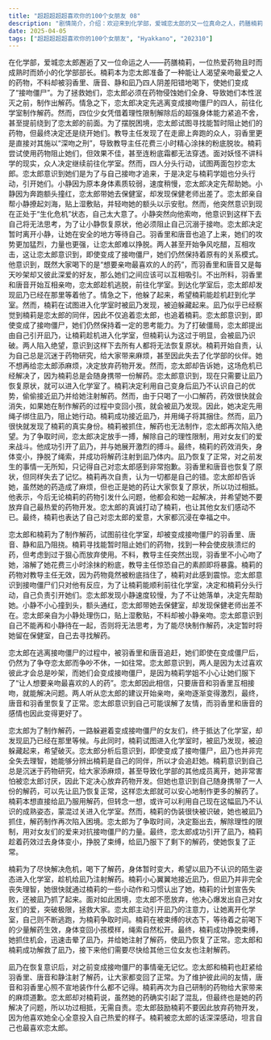 ```yaml
---
title: "超超超超超喜欢你的100个女朋友 08"
description: "剧情简介，介绍：欢迎来到化学部，爱城恋太郎的又一位真命之人，药膳楠莉，热爱药物的化学部部长。剧情简介，危机：楠莉为恋太郎准备的「让人想要亲吻最喜欢的人的药」，却阴错阳差地由羽香里、唐音、静和凪乃 4 人喝下，化身成了「接吻僵尸」。剧情简介，时限：如果不在药物侵蚀全身前让她们喝下解药的话，她们4个人一辈子都会是这样，本性湮灭。剧情简介，目标：恋太郎需要尽快赶到化学室制作解药，拯救他的女友们。逃离接吻僵尸，寻找解药：恋太郎和楠莉试图前往化学室，但被接吻僵尸们阻挠。楠莉寻找可以暂时阻止她们的药物。逃离接吻僵尸，教导主任：教导主任出现，羽香里不小心吻了教导主任，溶解了她的粉底，楠莉震惊于自己的药物竟然被粉底挡住。逃离接吻僵尸，分头行动：恋太郎意识到接吻僵尸们只对他有反应，于是决定和楠莉分头行动，自己引开她们。逃离接吻僵尸，解救小静：恋太郎发现小静速度较慢，决定先帮助她。小静撞到头，恋太郎带她去保健室，发现保健老师不在，亲自为她处理伤口，却不小心被小静亲吻。逃离接吻僵尸，摆脱小静：恋太郎意识到自己不能再和小静待在一起，否则无法思考，于是决定暂时将她留在保健室，自己去寻找解药。友情的力量，唐音和羽香里：恋太郎被唐音和羽香里追赶，她们因为争夺恋太郎而吵架，但即使变成接吻僵尸也依然如故。恋太郎意识到她们之间深厚的友情。友情的力量，友情的力量：恋太郎意识到，唐音和羽香里是因为太喜欢彼此才会争吵，而她们喝下的药是“让人想要亲吻最喜欢的人的药”，于是他相信她们可以互相接吻来解决问题。友情的力量，两人和好：唐音和羽香里开始互相亲吻，接吻变得越来越激烈，最终两人恢复了正常。化学室的危机，到达化学室：恋太郎终于到达化学室，却发现凪乃已经在那里等着他。化学室的危机，楠莉被抓：楠莉试图进入化学室时被凪乃发现，被迫躲藏起来。化学室的危机，分析：恋太郎分析，凪乃并非完全失去理智，她知道楠莉是自己的同伴，所以才会追赶她。化学室的危机，楠莉的决心：楠莉意识到自己总是因为沉迷药物研究而给大家添麻烦，决定放弃药物开发，但她不希望被恋太郎讨厌。化学室的危机，楠莉的计划：楠莉意识到自己随身携带了一人份的解药，可以先让凪乃恢复正常，这样恋太郎就可以去制作更多的解药了。解救凪乃，楠莉的伪装：楠莉喝下解药，身体变大，试图用自己现在的陌生外貌接近凪乃，给她注射解药。解救凪乃，身份暴露：楠莉的计划失败，凪乃认出了她。解救凪乃，恋太郎的决心：楠莉被抓，恋太郎决定拼尽全力，用自己对女友们的爱来冲破限制。解救凪乃，最终解救：恋太郎引开凪乃，楠莉趁机挣脱束缚，将凪乃击晕并注射了解药，使她恢复了正常。恢复如初，众人恢复：凪乃醒来后，对之前发生的事情一无所知。恋太郎和楠莉给其他三人也注射了解药，大家都恢复了正常。恢复如初，唐音和羽香里：唐音和羽香里也假装自己什么都不记得了，维护着彼此的友情。恢复如初，楠莉的道歉：楠莉再次为自己的行为道歉，恋太郎表示，虽然她的药给大家带来了麻烦，但最终也是她的药解决了问题，所以功过相抵。恢复如初，恋太郎的告白：恋太郎鼓励楠莉不要放弃药物开发，因为他喜欢她一心一意忠于自己的热爱的样子，楠莉非常感动，表示自己也最喜欢恋太郎。"
date: 2025-04-05
tags: ["超超超超超喜欢你的100个女朋友", "Hyakkano", "202310"]
---
```


在化学部，爱城恋太郎邂逅了又一位命运之人——药膳楠莉，一位热爱药物且时而成熟时而娇小的化学部部长。楠莉本为恋太郎准备了一种能让人渴望亲吻最爱之人的药物，不料却被羽香里、唐音、静和凪乃四人阴差阳错地喝下，使她们变成了“接吻僵尸”。为了拯救她们，恋太郎必须在药物侵蚀她们全身、导致她们本性泯灭之前，制作出解药。情急之下，恋太郎决定先逃离变成接吻僵尸的四人，前往化学室制作解药。然而，四位少女凭借着理性限制解除后的超强身体能力紧追不舍，甚至提前绕到了恋太郎的前面。为了摆脱困境，恋太郎试图寻找能暂时阻止她们的药物，但最终决定还是绕开她们。教导主任发现了在走廊上奔跑的众人，羽香里更是直接对其施以“深吻之刑”，导致教导主任花费三小时精心涂抹的粉底脱妆。楠莉尝试使用药物阻止她们，但效果不佳，甚至连粉底霜都无法穿透。面对妖怪不讲科学的现实，众人决定继续前往化学室。然而，四人分头行动，试图两面包抄恋太郎。恋太郎意识到她们是为了与自己接吻才追来，于是决定与楠莉学姐也分头行动，引开她们。小静因为原本身体素质较弱，速度稍慢，恋太郎决定先帮助她。小静因为奔跑额头撞红，恋太郎带她去保健室，却发现保健老师出差了。恋太郎亲自帮小静撩起刘海，贴上湿敷贴，并轻吻她的额头以示安慰。然而，他突然意识到现在正处于“生化危机”状态，自己太大意了。小静突然向他索吻，他意识到这样下去自己将无法思考，为了让小静恢复原状，他必须阻止自己沉溺于接吻。恋太郎决定暂时离开小静，让她在安全的地方等待自己。羽香里和唐音也追了上来，她们的攻势更加猛烈，力量也更强，让恋太郎难以挣脱。两人甚至开始争风吃醋，互相攻击，这让恋太郎意识到，即使变成了接吻僵尸，她们仍然保持着原有的关系模式。他意识到，既然大家喝下的是“想要亲吻最喜欢的人的药”，而羽香里和唐音又是每天吵架却又彼此深爱的好友，那么她们之间应该可以互相吸引。不出所料，羽香里和唐音开始互相亲吻，恋太郎趁机逃脱，前往化学室。到达化学室后，恋太郎却发现凪乃已经在那里等着他了。情急之下，他躲了起来，希望楠莉能趁机赶到化学室。然而，楠莉在试图进入化学室时被凪乃发现，被迫躲藏起来。凪乃似乎已经察觉到楠莉是恋太郎的同伴，因此不仅追着恋太郎，也追着楠莉。恋太郎意识到，即使变成了接吻僵尸，她们仍然保持着一定的思考能力。为了打破僵局，恋太郎提出由自己引开凪乃，让楠莉趁机进入化学室，但楠莉认为这过于明显，会被凪乃识破。两人陷入绝望，意识到这样下去所有人都将无法恢复原状。楠莉开始自责，认为自己总是沉迷于药物研究，给大家带来麻烦，甚至因此失去了化学部的伙伴。她不想再给恋太郎添麻烦，决定放弃药物开发。然而，恋太郎却告诉她，这场危机已经解决了，因为楠莉总是会随身携带一份解药。恋太郎意识到，现在只需要让凪乃恢复原状，就可以进入化学室了。楠莉决定利用自己变身后凪乃不认识自己的优势，偷偷接近凪乃并给她注射解药。然而，由于只喝了一小口解药，药效很快就会消失，如果她在制作解药的过程中变回小孩，就会被凪乃发现。因此，她决定先用绳子绑住凪乃，阻止她行动。楠莉成功接近凪乃，并用绳子将其捆住。然而，凪乃很快就发现了楠莉的真实身份。楠莉被抓住，解药也无法制作，恋太郎再次陷入绝望。为了争取时间，恋太郎决定放手一搏，解除自己的理性限制，用对女友们的爱来战斗。他成功引开了凪乃，并与她展开激烈的搏斗。最终，楠莉的药效消失，身体变小，挣脱了绳索，并成功将解药注射到凪乃体内。凪乃恢复了正常，对之前发生的事情一无所知，只记得自己对恋太郎感到非常抱歉。羽香里和唐音也恢复了原状，但同样失去了记忆。楠莉再次自责，认为一切都是自己的错。恋太郎却告诉她，虽然她的药造成了麻烦，但也正是她的药让大家恢复了原状，所以功过相抵。他表示，今后无论楠莉的药物引发什么问题，他都会和她一起解决，并希望她不要放弃自己最热爱的药物开发。恋太郎的真诚打动了楠莉，也让其他女友们感动不已。最终，楠莉也表达了自己对恋太郎的爱意，大家都沉浸在幸福之中。

恋太郎和楠莉为了制作解药，试图前往化学室，却被变成接吻僵尸的羽香里、唐音、静和凪乃阻挠。楠莉寻找能暂时阻止她们的药物，找到一种会使皮肤溃烂的药，但考虑到过于狠心而放弃使用。不料，教导主任突然出现，羽香里不小心吻了她，溶解了她花费三小时涂抹的粉底，教导主任惊恐自己的素颜即将暴露。楠莉的药物对教导主任无效，因为药物竟然被粉底挡住了，楠莉对此感到震惊。恋太郎意识到接吻僵尸们只对他有反应，为了让楠莉能顺利前往化学室，决定和楠莉分头行动，自己负责引开她们。恋太郎发现小静速度较慢，为了不让她落单，决定先帮助她。小静不小心撞到头，额头通红，恋太郎带她去保健室，却发现保健老师出差不在。恋太郎亲自为小静处理伤口，贴上湿敷贴，不料却被小静亲吻。恋太郎意识到自己不能再和小静待在一起，否则将无法思考，为了能尽快制作解药，决定暂时将她留在保健室，自己去寻找解药。

恋太郎在逃离接吻僵尸的过程中，被羽香里和唐音追赶，她们即使在变成僵尸后，仍然为了争夺恋太郎而争吵不休，一如往常。恋太郎意识到，两人是因为太过喜欢彼此才会总是吵架，而她们会变成接吻僵尸，是因为楠莉学姐不小心让她们服下了“让人想要亲吻最喜欢的人的药”。恋太郎因此相信，只要唐音和羽香里互相接吻，就能解决问题。两人听从恋太郎的建议开始亲吻，亲吻逐渐变得激烈，最终，唐音和羽香里恢复了正常。恋太郎意识到自己可能误解了友情，而羽香里和唐音的感情也因此变得更好了。

恋太郎为了制作解药，一路躲避着变成接吻僵尸的女友们，终于抵达了化学室，却发现凪乃已经在那里等候。与此同时，楠莉试图进入化学室时，被凪乃发现，被迫躲藏起来，希望破灭。恋太郎分析后意识到，即使变成了接吻僵尸，凪乃也并非完全失去理智，她能够分辨出楠莉是自己的同伴，所以才会追赶她。楠莉意识到自己总是沉迷于药物研究，给大家添麻烦，甚至导致化学部的其他成员离开，她非常害怕被恋太郎讨厌，因此下定决心放弃药物开发。但她也意识到自己随身携带了一人份的解药，可以先让凪乃恢复正常，这样恋太郎就可以安心地制作更多的解药了。楠莉本想直接给凪乃服用解药，但转念一想，或许可以利用自己现在这幅凪乃不认识的成熟姿态，蒙混过关进入化学室。然而，楠莉的伪装很快被识破，她也被凪乃抓住，解药制作再次陷入困境。恋太郎为了争取时间，决定豁出去，解除理性的限制，用对女友们的爱来对抗接吻僵尸的力量。最终，恋太郎成功引开了凪乃，楠莉趁着药效过去身体变小，挣脱了束缚，给凪乃服下了剩下的解药，使她恢复了正常。

楠莉为了尽快解决危机，喝下了解药，身体暂时变大，希望以凪乃不认识的陌生姿态进入化学室，趁机给凪乃注射解药。楠莉小心翼翼地接近凪乃，但凪乃并非完全丧失理智，她很快就通过楠莉的一些小动作和习惯认出了她，楠莉的计划宣告失败，还被凪乃抓了起来。面对如此困境，恋太郎不愿放弃，他决心爆发出自己对女友们的爱，突破极限，拯救大家。恋太郎主动引开凪乃的注意力，让她离开化学室，自己则不断逃跑，为楠莉争取时间。楠莉在被束缚的状态下，等待着之前喝下的少量解药生效，身体变回小孩模样，绳索自然松开。最终，楠莉成功挣脱束缚，她抓住机会，迅速击晕了凪乃，并给她注射了解药，使凪乃恢复了正常。恋太郎和楠莉成功解救了凪乃，接下来他们需要尽快给其他三位女友也注射解药。

凪乃在恢复意识后，对之前变成接吻僵尸的事情毫无记忆。恋太郎和楠莉也赶紧给羽香里、唐音和静注射了解药，让大家都变回了正常。为了维护彼此间的友情，唐音和羽香里心照不宣地装作什么都不记得。楠莉再次为自己研制的药物给大家带来的麻烦道歉。恋太郎却对楠莉说，虽然她的药确实引起了混乱，但最终也是她的药解决了问题，所以功过相抵，无需自责。恋太郎鼓励楠莉不要因此放弃药物开发，因为他喜欢她全心全意投入自己热爱的样子。楠莉被恋太郎的话深深感动，坦言自己也最喜欢恋太郎。